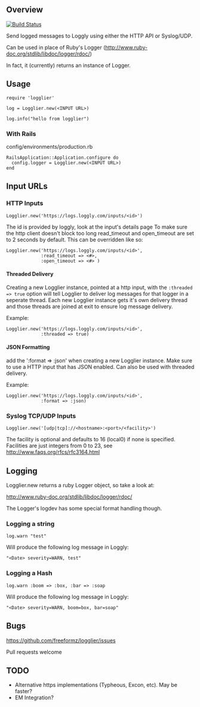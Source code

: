 Overview
--------
[![Build Status](https://travis-ci.org/freeformz/logglier.png)](https://travis-ci.org/freeformz/logglier)

Send logged messages to Loggly using either the HTTP API or Syslog/UDP.

Can be used in place of Ruby's Logger
(<http://www.ruby-doc.org/stdlib/libdoc/logger/rdoc/>)

In fact, it (currently) returns an instance of Logger.

Usage
-----

    require 'logglier'

    log = Logglier.new(<INPUT URL>)

    log.info("hello from logglier")


### With Rails

config/environments/production.rb

    RailsApplication::Application.configure do
      config.logger = Logglier.new(<INPUT URL>)
    end


Input URLs
-------

### HTTP Inputs
    Logglier.new('https://logs.loggly.com/inputs/<id>')

The id is provided by loggly, look at the input's details page To make
sure the http client doesn't block too long read_timeout and
open_timeout are set to 2 seconds by default. This can be overridden
like so:

    Logglier.new('https://logs.loggly.com/inputs/<id>',
                 :read_timeout => <#>,
                 :open_timeout => <#> )

#### Threaded Delivery

Creating a new Logglier instance, pointed at a http input, with the
`:threaded => true` option will tell Logglier to deliver log messages
for that logger in a seperate thread. Each new Logglier instance gets
it's own delivery thread and those threads are joined at exit to ensure
log message delivery.

Example:

    Logglier.new('https://logs.loggly.com/inputs/<id>',
                 :threaded => true)

#### JSON Formatting

add the ':format => :json' when creating a new Logglier instance. Make
sure to use a HTTP input that has JSON enabled. Can also be used with
threaded delivery.

Example:

    Logglier.new('https://logs.loggly.com/inputs/<id>',
                 :format => :json)

### Syslog TCP/UDP Inputs

    Logglier.new('[udp|tcp]://<hostname>:<port>/<facility>')

The facility is optional and defaults to 16 (local0) if none is
specified. Facilities are just integers from 0 to 23, see
<http://www.faqs.org/rfcs/rfc3164.html>

Logging
-------

Logglier.new returns a ruby Logger object, so take a look at:

http://www.ruby-doc.org/stdlib/libdoc/logger/rdoc/

The Logger's logdev has some special format handling though.

### Logging a string

    log.warn "test"

Will produce the following log message in Loggly:

    "<Date> severity=WARN, test"

### Logging a Hash

    log.warn :boom => :box, :bar => :soap

Will produce the following log message in Loggly:

    "<Date> severity=WARN, boom=box, bar=soap"

Bugs
-----

https://github.com/freeformz/logglier/issues

Pull requests welcome

TODO
-----

* Alternative https implementations (Typheous, Excon, etc). May be
  faster?
* EM Integration?
